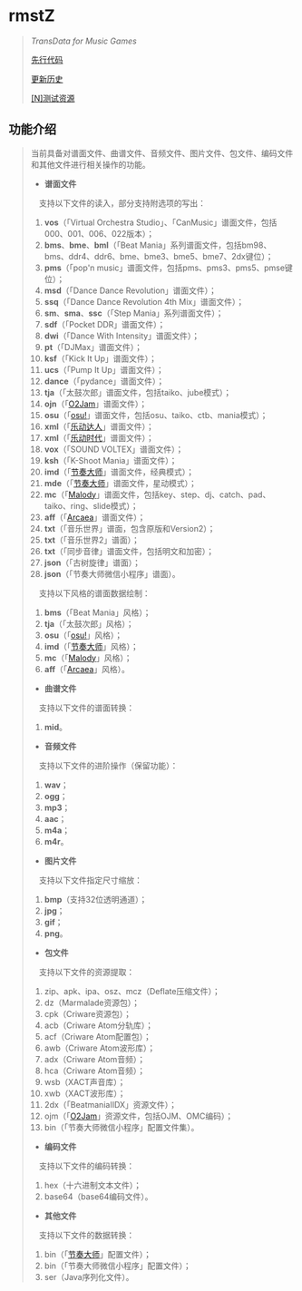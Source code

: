 # rmstZ
>*TransData for Music Games*
>
>[先行代码](EARLYCODE.md)
>
>[更新历史](WHATSNEW.md)
>
>[[N]测试资源](https://www.jianguoyun.com/p/DXXQGv4Qitn5BxiNtLIC)
## 功能介绍
>当前具备对谱面文件、曲谱文件、音频文件、图片文件、包文件、编码文件和其他文件进行相关操作的功能。
>
>* **谱面文件**
>
>　支持以下文件的读入，部分支持附选项的写出：
>1. **vos**（「Virtual Orchestra Studio」、「CanMusic」谱面文件，包括000、001、006、022版本）；
>2. **bms**、**bme**、**bml**（「Beat Mania」系列谱面文件，包括bm98、bms、ddr4、ddr6、bme、bme3、bme5、bme7、2dx键位）；
>3. **pms**（「pop'n music」谱面文件，包括pms、pms3、pms5、pmse键位）；
>4. **msd**（「Dance Dance Revolution」谱面文件）；
>5. **ssq**（「Dance Dance Revolution 4th Mix」谱面文件）；
>6. **sm**、**sma**、**ssc**（「Step Mania」系列谱面文件）；
>7. **sdf**（「Pocket DDR」谱面文件）；
>8. **dwi**（「Dance With Intensity」谱面文件）；
>9. **pt**（「DJMax」谱面文件）；
>10. **ksf**（「Kick It Up」谱面文件）；
>11. **ucs**（「Pump It Up」谱面文件）；
>12. **dance**（「pydance」谱面文件）；
>13. **tja**（「太鼓次郎」谱面文件，包括taiko、jube模式）；
>14. **ojn**（「[O2Jam](http://www.o2jam.com/)」谱面文件）；
>15. **osu**（「[osu!](https://osu.ppy.sh/)」谱面文件，包括osu、taiko、ctb、mania模式）；
>16. **xml**（「[乐动达人](http://yd2012.redatoms.com/)」谱面文件）；
>17. **xml**（「[乐动时代](http://www.ydsd.com/)」谱面文件）；
>18. **vox**（「SOUND VOLTEX」谱面文件）；
>19. **ksh**（「K-Shoot Mania」谱面文件）；
>20. **imd**（「[节奏大师](http://da.qq.com/)」谱面文件，经典模式）；
>21. **mde**（「[节奏大师](http://da.qq.com/)」谱面文件，星动模式）；
>22. **mc**（「[Malody](http://m.mugzone.net/)」谱面文件，包括key、step、dj、catch、pad、taiko、ring、slide模式）；
>23. **aff**（「[Arcaea](https://arcaea.lowiro.com/)」谱面文件）；
>24. **txt**（「音乐世界」谱面，包含原版和Version2）；
>25. **txt**（「音乐世界2」谱面）；
>26. **txt**（「同步音律」谱面文件，包括明文和加密）；
>27. **json**（「古树旋律」谱面）；
>28. **json**（「节奏大师微信小程序」谱面）。
>
>　支持以下风格的谱面数据绘制：
>1. **bms**（「Beat Mania」风格）；
>2. **tja**（「太鼓次郎」风格）；
>3. **osu**（「[osu!](https://osu.ppy.sh/)」风格）；
>4. **imd**（「[节奏大师](http://da.qq.com/)」风格）；
>5. **mc**（「[Malody](http://m.mugzone.net/)」风格）；
>6. **aff**（「[Arcaea](https://arcaea.lowiro.com/)」风格）。
>
>* **曲谱文件**
>
>　支持以下文件的谱面转换：
>1. **mid**。
>
>* **音频文件**
>
>　支持以下文件的进阶操作（保留功能）：
>1. **wav**；
>2. **ogg**；
>3. **mp3**；
>4. **aac**；
>5. **m4a**；
>6. **m4r**。
>
>* **图片文件**
>
>　支持以下文件指定尺寸缩放：
>1. **bmp**（支持32位透明通道）；
>2. **jpg**；
>3. **gif**；
>4. **png**。
>
>* **包文件**
>
>　支持以下文件的资源提取：
>1. zip、apk、ipa、osz、mcz（Deflate压缩文件）；
>2. dz（Marmalade资源包）；
>3. cpk（Criware资源包）；
>4. acb（Criware Atom分轨库）；
>5. acf（Criware Atom配置包）；
>6. awb（Criware Atom波形库）；
>7. adx（Criware Atom音频）；
>8. hca（Criware Atom音频）；
>9. wsb（XACT声音库）；
>10. xwb（XACT波形库）；
>11. 2dx（「BeatmaniaIIDX」资源文件）；
>12. ojm（「[O2Jam](http://www.o2jam.com/)」资源文件，包括OJM、OMC编码）；
>13. bin（「节奏大师微信小程序」配置文件集）。
>
>* **编码文件**
>
>　支持以下文件的编码转换：
>1. hex（十六进制文本文件）；
>2. base64（base64编码文件）。
>
>* **其他文件**
>
>　支持以下文件的数据转换：
>1. bin（「[节奏大师](http://da.qq.com/)」配置文件）；
>2. bin（「节奏大师微信小程序」配置文件）；
>3. ser（Java序列化文件）。
